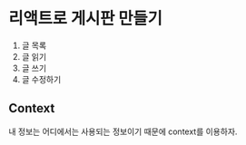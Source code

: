 # 리액트로 게시판 만들기

1. 글 목록
1. 글 읽기
1. 글 쓰기
1. 글 수정하기


## Context
내 정보는 어디에서는 사용되는 정보이기 때문에 context를 이용하자.

